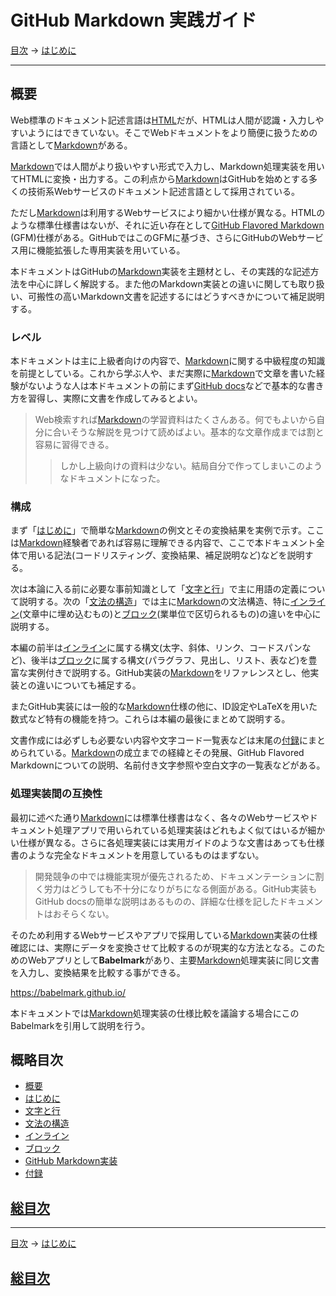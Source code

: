# GitHub Markdown 実践ガイド

[目次](index.md) →
[はじめに](intro.md)

------------------------------------------------------------------------

## 概要

Web標準のドキュメント記述言語は[HTML]だが、HTMLは人間が認識・入力しやすいようにはできていない。そこでWebドキュメントをより簡便に扱うための言語として[Markdown]がある。

[Markdown]では人間がより扱いやすい形式で入力し、Markdown処理実装を用いてHTMLに変換・出力する。この利点から[Markdown]はGitHubを始めとする多くの技術系Webサービスのドキュメント記述言語として採用されている。

ただし[Markdown]は利用するWebサービスにより細かい仕様が異なる。HTMLのような標準仕様書はないが、それに近い存在として[GitHub Flavored Markdown] \(GFM)仕様がある。GitHubではこのGFMに基づき、さらにGitHubのWebサービス用に機能拡張した専用実装を用いている。

本ドキュメントはGitHubの[Markdown]実装を主題材とし、その実践的な記述方法を中心に詳しく解説する。また他のMarkdown実装との違いに関しても取り扱い、可搬性の高いMarkdown文書を記述するにはどうすべきかについて補足説明する。

### レベル

本ドキュメントは主に上級者向けの内容で、[Markdown]に関する中級程度の知識を前提としている。これから学ぶ人や、まだ実際に[Markdown]で文章を書いた経験がないような人は本ドキュメントの前にまず[GitHub docs]などで基本的な書き方を習得し、実際に文書を作成してみるとよい。

> Web検索すれば[Markdown]の学習資料はたくさんある。何でもよいから自分に合いそうな解説を見つけて読めばよい。基本的な文章作成までは割と容易に習得できる。
> 
> > しかし上級向けの資料は少ない。結局自分で作ってしまいこのようなドキュメントになった。

### 構成

まず「[はじめに]」で簡単な[Markdown]の例文とその変換結果を実例で示す。ここは[Markdown]経験者であれば容易に理解できる内容で、ここで本ドキュメント全体で用いる記法(コードリスティング、変換結果、補足説明など)などを説明する。

次は本論に入る前に必要な事前知識として「[文字と行]」で主に用語の定義について説明する。次の「[文法の構造]」では主に[Markdown]の文法構造、特に[インライン]\(文章中に埋め込むもの)と[ブロック]\(業単位で区切られるもの)の違いを中心に説明する。

本編の前半は[インライン]に属する構文(太字、斜体、リンク、コードスパンなど)、後半は[ブロック]に属する構文(パラグラフ、見出し、リスト、表など)を豊富な実例付きで説明する。GitHub実装の[Markdown]をリファレンスとし、他実装との違いについても補足する。

またGitHub実装には一般的な[Markdown]仕様の他に、ID設定やLaTeXを用いた数式など特有の機能を持つ。これらは本編の最後にまとめて説明する。

文書作成には必ずしも必要ない内容や文字コード一覧表などは末尾の[付録]にまとめられている。[Markdown]の成立までの経緯とその発展、GitHub Flavored Markdownについての説明、名前付き文字参照や空白文字の一覧表などがある。

### 処理実装間の互換性

最初に述べた通り[Markdown]には標準仕様書はなく、各々のWebサービスやドキュメント処理アプリで用いられている処理実装はどれもよく似てはいるが細かい仕様が異なる。さらに各処理実装には実用ガイドのような文書はあっても仕様書のような完全なドキュメントを用意しているものはまずない。

> 開発競争の中では機能実現が優先されるため、ドキュメンテーションに割く労力はどうしても不十分になりがちになる側面がある。GitHub実装もGitHub docsの簡単な説明はあるものの、詳細な仕様を記したドキュメントはおそらくない。

そのため利用するWebサービスやアプリで採用している[Markdown]実装の仕様確認には、実際にデータを変換させて比較するのが現実的な方法となる。このためのWebアプリとして**Babelmark**があり、主要[Markdown]処理実装に同じ文書を入力し、変換結果を比較する事ができる。

https://babelmark.github.io/

本ドキュメントでは[Markdown]処理実装の仕様比較を議論する場合にこのBabelmarkを引用して説明を行う。

## 概略目次

- [概要]
- [はじめに]
- [文字と行]
- [文法の構造]
- [インライン]
- [ブロック]
- [GitHub Markdown実装]
- [付録]

## [総目次](index.md#総目次)

------------------------------------------------------------------------

[目次](index.md) →
[はじめに](intro.md)

[HTML]: https://ja.wikipedia.org/wiki/HyperText_Markup_Language
[Markdown]: https://ja.wikipedia.org/wiki/Markdown
[GitHub docs]: https://docs.github.com/ja/get-started/writing-on-github/getting-started-with-writing-and-formatting-on-github/basic-writing-and-formatting-syntax
[GitHub Flavored Markdown]: github-flavored-markdown.md
[GitHub Markdown実装]: github-markdown.md
[はじめに]: intro.md
[インライン]: inlines.md
[ブロック]: blocks.md
[概要]: README.md#概要
[付録]: appendices.md
[文字と行]: characters.md
[文法の構造]: syntax.md
[文字と行]: characters.md
[文法の構造]: syntax.md

## [総目次](index.md#総目次)
